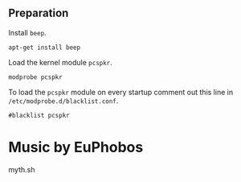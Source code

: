 ## Preparation

Install `beep`.

    apt-get install beep

Load the kernel module `pcspkr`.

    modprobe pcspkr

To load the `pcspkr` module on every startup comment out this line in
`/etc/modprobe.d/blacklist.conf`.

    #blacklist pcspkr

# Music by EuPhobos
myth.sh
